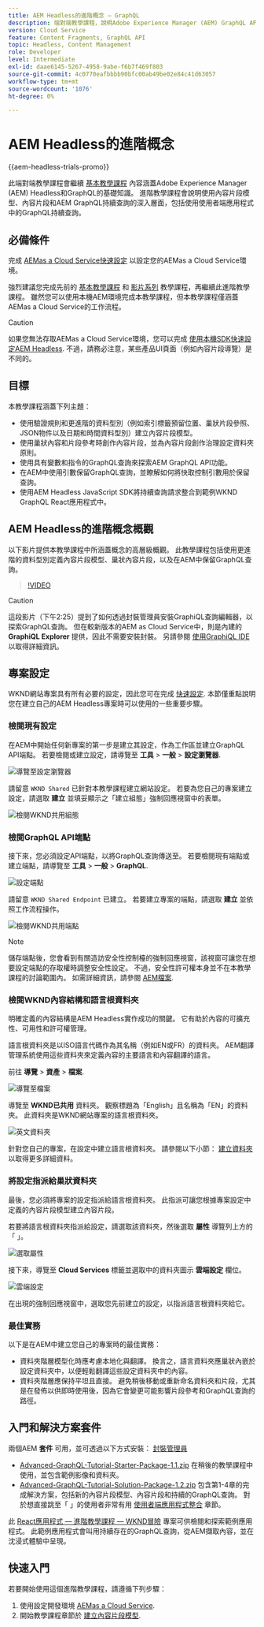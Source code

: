 ```yaml
---
title: AEM Headless的進階概念 — GraphQL
description: 端對端教學課程，說明Adobe Experience Manager (AEM) GraphQL API的進階概念。
version: Cloud Service
feature: Content Fragments, GraphQL API
topic: Headless, Content Management
role: Developer
level: Intermediate
exl-id: daae6145-5267-4958-9abe-f6b7f469f803
source-git-commit: 4c0770eafbbbb90bfc00ab49be02e84c41d63057
workflow-type: tm+mt
source-wordcount: '1076'
ht-degree: 0%

---
```


# AEM Headless的進階概念

{{aem-headless-trials-promo}}

此端對端教學課程會繼續 [基本教學課程](../multi-step/overview.md) 內容涵蓋Adobe Experience Manager (AEM) Headless和GraphQL的基礎知識。 進階教學課程會說明使用內容片段模型、內容片段和AEM GraphQL持續查詢的深入層面，包括使用使用者端應用程式中的GraphQL持續查詢。

## 必備條件

完成 [AEMas a Cloud Service快速設定](../quick-setup/cloud-service.md) 以設定您的AEMas a Cloud Service環境。

強烈建議您完成先前的 [基本教學課程](../multi-step/overview.md) 和 [影片系列](../video-series/modeling-basics.md) 教學課程，再繼續此進階教學課程。 雖然您可以使用本機AEM環境完成本教學課程，但本教學課程僅涵蓋AEMas a Cloud Service的工作流程。

>[!CAUTION]
>
>如果您無法存取AEMas a Cloud Service環境，您可以完成 [使用本機SDK快速設定AEM Headless](https://experienceleague.adobe.com/docs/experience-manager-learn/getting-started-with-aem-headless/graphql/quick-setup/local-sdk.html). 不過，請務必注意，某些產品UI頁面（例如內容片段導覽）是不同的。



## 目標

本教學課程涵蓋下列主題：

* 使用驗證規則和更進階的資料型別（例如索引標籤預留位置、巢狀片段參照、JSON物件以及日期和時間資料型別）建立內容片段模型。
* 使用巢狀內容和片段參考時創作內容片段，並為內容片段創作治理設定資料夾原則。
* 使用具有變數和指令的GraphQL查詢來探索AEM GraphQL API功能。
* 在AEM中使用引數保留GraphQL查詢，並瞭解如何將快取控制引數用於保留查詢。
* 使用AEM Headless JavaScript SDK將持續查詢請求整合到範例WKND GraphQL React應用程式中。

## AEM Headless的進階概念概觀

以下影片提供本教學課程中所涵蓋概念的高層級概觀。 此教學課程包括使用更進階的資料型別定義內容片段模型、巢狀內容片段，以及在AEM中保留GraphQL查詢。

>[!VIDEO](https://video.tv.adobe.com/v/340035?quality=12&learn=on)

>[!CAUTION]
>
>這段影片（下午2:25）提到了如何透過封裝管理員安裝GraphiQL查詢編輯器，以探索GraphQL查詢。 但在較新版本的AEM as Cloud Service中，則是內建的 **GraphiQL Explorer** 提供，因此不需要安裝封裝。 另請參閱 [使用GraphiQL IDE](https://experienceleague.adobe.com/docs/experience-manager-cloud-service/content/headless/graphql-api/graphiql-ide.html) 以取得詳細資訊。


## 專案設定

WKND網站專案具有所有必要的設定，因此您可在完成 [快速設定](../quick-setup/cloud-service.md). 本節僅重點說明您在建立自己的AEM Headless專案時可以使用的一些重要步驟。


### 檢閱現有設定

在AEM中開始任何新專案的第一步是建立其設定，作為工作區並建立GraphQL API端點。 若要檢閱或建立設定，請導覽至 **工具** > **一般** > **設定瀏覽器**.

![導覽至設定瀏覽器](assets/overview/create-configuration.png)

請留意 `WKND Shared` 已針對本教學課程建立網站設定。 若要為您自己的專案建立設定，請選取 **建立** 並填妥顯示之「建立組態」強制回應視窗中的表單。

![檢閱WKND共用組態](assets/overview/review-wknd-shared-configuration.png)

### 檢閱GraphQL API端點

接下來，您必須設定API端點，以將GraphQL查詢傳送至。 若要檢閱現有端點或建立端點，請導覽至 **工具** > **一般** > **GraphQL**.

![設定端點](assets/overview/endpoints.png)

請留意 `WKND Shared Endpoint` 已建立。 若要建立專案的端點，請選取 **建立** 並依照工作流程操作。

![檢閱WKND共用端點](assets/overview/review-wknd-shared-endpoint.png)

>[!NOTE]
>
> 儲存端點後，您會看到有關造訪安全性控制檯的強制回應視窗，該視窗可讓您在想要設定端點的存取權時調整安全性設定。 不過，安全性許可權本身並不在本教學課程的討論範圍內。 如需詳細資訊，請參閱 [AEM檔案](https://experienceleague.adobe.com/docs/experience-manager-65/administering/security/security.html).

### 檢閱WKND內容結構和語言根資料夾

明確定義的內容結構是AEM Headless實作成功的關鍵。 它有助於內容的可擴充性、可用性和許可權管理。

語言根資料夾是以ISO語言代碼作為其名稱（例如EN或FR）的資料夾。 AEM翻譯管理系統使用這些資料夾來定義內容的主要語言和內容翻譯的語言。

前往 **導覽** > **資產** > **檔案**.

![導覽至檔案](assets/overview/files.png)

導覽至 **WKND已共用** 資料夾。 觀察標題為「English」且名稱為「EN」的資料夾。 此資料夾是WKND網站專案的語言根資料夾。

![英文資料夾](assets/overview/english.png)

針對您自己的專案，在設定中建立語言根資料夾。 請參閱以下小節： [建立資料夾](/help/headless-tutorial/graphql/advanced-graphql/author-content-fragments.md#create-folders) 以取得更多詳細資料。

### 將設定指派給巢狀資料夾

最後，您必須將專案的設定指派給語言根資料夾。 此指派可讓您根據專案設定中定義的內容片段模型建立內容片段。

若要將語言根資料夾指派給設定，請選取該資料夾，然後選取 **屬性** 導覽列上方的「 」。

![選取屬性](assets/overview/properties.png)

接下來，導覽至 **Cloud Services** 標籤並選取中的資料夾圖示 **雲端設定** 欄位。

![雲端設定](assets/overview/cloud-conf.png)

在出現的強制回應視窗中，選取您先前建立的設定，以指派語言根資料夾給它。

### 最佳實務

以下是在AEM中建立您自己的專案時的最佳實務：

* 資料夾階層模型化時應考慮本地化與翻譯。 換言之，語言資料夾應巢狀內嵌於設定資料夾中，以便輕鬆翻譯這些設定資料夾中的內容。
* 資料夾階層應保持平坦且直接。 避免稍後移動或重新命名資料夾和片段，尤其是在發佈以供即時使用後，因為它會變更可能影響片段參考和GraphQL查詢的路徑。

## 入門和解決方案套件

兩個AEM **套件** 可用，並可透過以下方式安裝： [封裝管理員](/help/headless-tutorial/graphql/advanced-graphql/author-content-fragments.md#sample-content)

* [Advanced-GraphQL-Tutorial-Starter-Package-1.1.zip](/help/headless-tutorial/graphql/advanced-graphql/assets/tutorial-files/Advanced-GraphQL-Tutorial-Starter-Package-1.1.zip) 在稍後的教學課程中使用，並包含範例影像和資料夾。
* [Advanced-GraphQL-Tutorial-Solution-Package-1.2.zip](/help/headless-tutorial/graphql/advanced-graphql/assets/tutorial-files/Advanced-GraphQL-Tutorial-Solution-Package-1.2.zip) 包含第1-4章的完成解決方案，包括新的內容片段模型、內容片段和持續的GraphQL查詢。 對於想直接跳至「 」的使用者非常有用 [使用者端應用程式整合](/help/headless-tutorial/graphql/advanced-graphql/client-application-integration.md) 章節。


此 [React應用程式 — 進階教學課程 — WKND冒險](https://github.com/adobe/aem-guides-wknd-graphql/blob/main/advanced-tutorial/README.md) 專案可供檢閱和探索範例應用程式。 此範例應用程式會叫用持續存在的GraphQL查詢，從AEM擷取內容，並在沈浸式體驗中呈現。

## 快速入門

若要開始使用這個進階教學課程，請遵循下列步驟：

1. 使用設定開發環境 [AEMas a Cloud Service](../quick-setup/cloud-service.md).
1. 開始教學課程章節於 [建立內容片段模型](/help/headless-tutorial/graphql/advanced-graphql/create-content-fragment-models.md).
